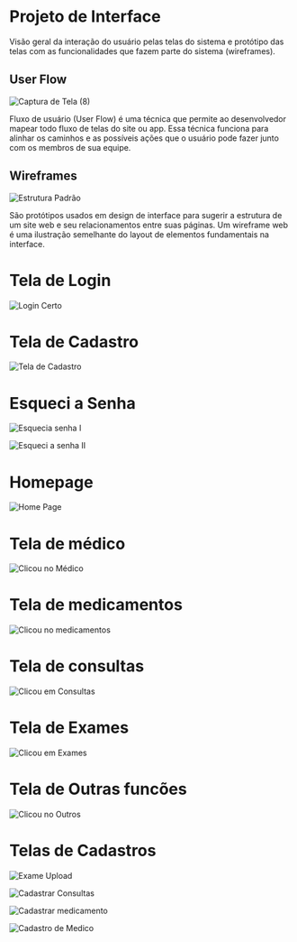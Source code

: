 
# Projeto de Interface

Visão geral da interação do usuário pelas telas do sistema e protótipo das telas com as funcionalidades que fazem parte do sistema (wireframes).

## User Flow

![Captura de Tela (8)](https://user-images.githubusercontent.com/114194617/194676217-e8cfb3c6-1af6-4fbe-9bc9-04b1636c76f6.png)




Fluxo de usuário (User Flow) é uma técnica que permite ao desenvolvedor mapear todo fluxo de telas do site ou app. Essa técnica funciona para alinhar os caminhos e as possíveis ações que o usuário pode fazer junto com os membros de sua equipe.




## Wireframes

![Estrutura Padrão ](https://user-images.githubusercontent.com/70419372/194772957-8f640b3b-e74f-4988-a540-5c6ee08eea35.PNG)

São protótipos usados em design de interface para sugerir a estrutura de um site web e seu relacionamentos entre suas páginas. Um wireframe web é uma ilustração semelhante do layout de elementos fundamentais na interface.
 
# Tela de Login 

![Login Certo](https://user-images.githubusercontent.com/70419372/194772989-1bb822a2-b2cd-405a-aa18-85d4f0d2176d.PNG)

# Tela de Cadastro 

![Tela de Cadastro](https://user-images.githubusercontent.com/70419372/194773078-1bbe1548-79b5-4a9a-814a-d43f79bdcb3d.PNG)

# Esqueci a Senha 

![Esquecia senha I](https://user-images.githubusercontent.com/70419372/194773094-873f6d15-9e44-408a-a29a-5d184f0a3ddf.PNG)

![Esqueci a senha II](https://user-images.githubusercontent.com/70419372/194773105-7d7fb2a5-cf0c-48da-bc43-516dd01bbafa.PNG)

# Homepage 

![Home Page](https://user-images.githubusercontent.com/70419372/194773146-cf29ad2a-6715-4ac2-9c81-ea8883a21352.PNG)

# Tela de médico 

![Clicou no Médico](https://user-images.githubusercontent.com/70419372/194773162-526d1fa8-253c-40a8-9412-cc7a8be3502f.PNG)

# Tela de medicamentos 

![Clicou no medicamentos](https://user-images.githubusercontent.com/70419372/194773188-003bb3e8-f303-4d00-98da-3c5fc1f8f732.PNG)

# Tela de consultas 

![Clicou em Consultas](https://user-images.githubusercontent.com/70419372/194773222-3362e978-a918-43a2-b32b-615c109c3116.PNG)

# Tela de Exames 

![Clicou em Exames](https://user-images.githubusercontent.com/70419372/194773239-056ed53f-ab4b-463a-882f-b5c4e5044b98.PNG)

# Tela de Outras funcões 

![Clicou no Outros](https://user-images.githubusercontent.com/70419372/194773369-20b18258-c5d0-405a-be55-70714ac2fe57.PNG)

# Telas de Cadastros

![Exame Upload](https://user-images.githubusercontent.com/70419372/194773390-529caf3e-3cab-4758-ae41-e96026ed2943.PNG)

![Cadastrar Consultas](https://user-images.githubusercontent.com/70419372/194773394-874390ef-282e-4b15-b1f2-84eecb934444.PNG)

![Cadastrar medicamento ](https://user-images.githubusercontent.com/70419372/194773396-5b11df79-1cb9-458e-abe1-c9d9e7e31267.PNG)

![Cadastro de Medico](https://user-images.githubusercontent.com/70419372/194773397-9780eecd-b740-4923-b3b3-6ca8a1f33fa9.PNG)
